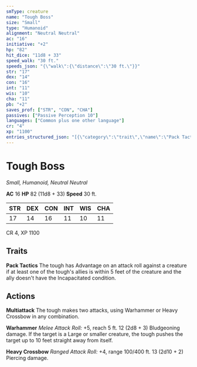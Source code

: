```yaml
---
smType: creature
name: "Tough Boss"
size: "Small"
type: "Humanoid"
alignment: "Neutral Neutral"
ac: "16"
initiative: "+2"
hp: "82"
hit_dice: "11d8 + 33"
speed_walk: "30 ft."
speeds_json: "{\"walk\":{\"distance\":\"30 ft.\"}}"
str: "17"
dex: "14"
con: "16"
int: "11"
wis: "10"
cha: "11"
pb: "+2"
saves_prof: ["STR", "CON", "CHA"]
passives: ["Passive Perception 10"]
languages: ["Common plus one other language"]
cr: "4"
xp: "1100"
entries_structured_json: "[{\"category\":\"trait\",\"name\":\"Pack Tactics\",\"text\":\"The tough has Advantage on an attack roll against a creature if at least one of the tough's allies is within 5 feet of the creature and the ally doesn't have the Incapacitated condition.\"},{\"category\":\"action\",\"name\":\"Multiattack\",\"text\":\"The tough makes two attacks, using Warhammer or Heavy Crossbow in any combination.\"},{\"category\":\"action\",\"name\":\"Warhammer\",\"text\":\"*Melee Attack Roll:* +5, reach 5 ft. 12 (2d8 + 3) Bludgeoning damage. If the target is a Large or smaller creature, the tough pushes the target up to 10 feet straight away from itself.\",\"kind\":\"Melee Attack Roll\",\"to_hit\":\"+5\",\"range\":\"5 ft\",\"damage\":\"12 (2d8 + 3) Bludgeoning\"},{\"category\":\"action\",\"name\":\"Heavy Crossbow\",\"text\":\"*Ranged Attack Roll:* +4, range 100/400 ft. 13 (2d10 + 2) Piercing damage.\",\"kind\":\"Ranged Attack Roll\",\"to_hit\":\"+4\",\"range\":\"100/400 ft\",\"damage\":\"13 (2d10 + 2) Piercing\"}]"
---
```


# Tough Boss
*Small, Humanoid, Neutral Neutral*

**AC** 16
**HP** 82 (11d8 + 33)
**Speed** 30 ft.

| STR | DEX | CON | INT | WIS | CHA |
| --- | --- | --- | --- | --- | --- |
| 17 | 14 | 16 | 11 | 10 | 11 |

CR 4, XP 1100

## Traits

**Pack Tactics**
The tough has Advantage on an attack roll against a creature if at least one of the tough's allies is within 5 feet of the creature and the ally doesn't have the Incapacitated condition.

## Actions

**Multiattack**
The tough makes two attacks, using Warhammer or Heavy Crossbow in any combination.

**Warhammer**
*Melee Attack Roll:* +5, reach 5 ft. 12 (2d8 + 3) Bludgeoning damage. If the target is a Large or smaller creature, the tough pushes the target up to 10 feet straight away from itself.

**Heavy Crossbow**
*Ranged Attack Roll:* +4, range 100/400 ft. 13 (2d10 + 2) Piercing damage.
